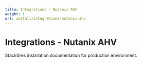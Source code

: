 ```yaml
---
title: Integrations - Nutanix AHV
weight: 1
url: install/integrations/nutanix-ahv
---
```


# Integrations - Nutanix AHV

StackGres installation documentation for production environment.
